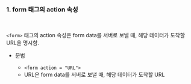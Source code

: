 
### 1. form 태그의 action 속성

<br>

  `<form>` 태그의 action 속성은 form data를 서버로 보낼 때, 해당 데이터가 도착할 URL을 명시함.
  
* 문법
  <br>
  
  - `<form action = "URL">`
  - URL은 form data를 서버로 보낼 때, 해당 데이터가 도착할 URL

